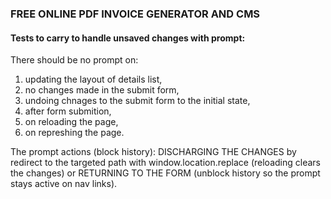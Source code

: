 

### FREE ONLINE PDF INVOICE GENERATOR AND CMS


#### Tests to carry to handle unsaved changes with prompt:

There should be no prompt on:
1. updating the layout of details list,
2. no changes made in the submit form,
3. undoing chnages to the submit form to the initial state,
4. after form submition,
5. on reloading the page,
6. on represhing the page.

The prompt actions (block history): DISCHARGING THE CHANGES by redirect to the targeted path with window.location.replace (reloading clears the changes) or RETURNING TO THE FORM (unblock history so the prompt stays active on nav links).

